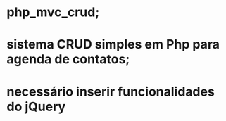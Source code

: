 # php_mvc_crud;
# sistema CRUD simples em Php para agenda de contatos;
# necessário inserir funcionalidades do jQuery
